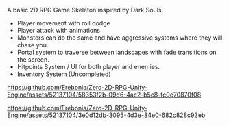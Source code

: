 A basic 2D RPG Game Skeleton inspired by Dark Souls.

- Player movement with roll dodge
- Player attack with animations
- Monsters can do the same and have aggressive systems where they will chase you.
- Portal system to traverse between landscapes with fade transitions on the screen.
- Hitpoints System / UI for both player and enemies.
- Inventory System (Uncompleted)


https://github.com/Erebonia/Zero-2D-RPG-Unity-Engine/assets/52137104/58353f2b-09d6-4ac2-b5c8-fc0e70870f08



https://github.com/Erebonia/Zero-2D-RPG-Unity-Engine/assets/52137104/3e0d12db-3095-4d3e-84e0-682c828c93eb

